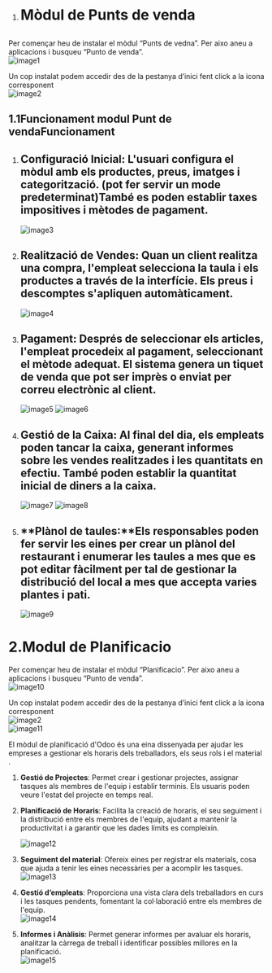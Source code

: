 1. # **Mòdul de Punts de venda**

   ## 

Per començar heu de instalar el mòdul “Punts de vedna”. Per aixo aneu a aplicacions i busqueu “Punto de venda”.   
![image1](/fotositzan/foto1.png)

Un cop instalat podem accedir des de la pestanya d’inici fent click a la icona corresponent  
![image2](/fotositzan/foto2.png)

## 1.1Funcionament modul Punt de venda**Funcionament**

1. ## **Configuració Inicial**: L'usuari configura el mòdul amb els productes, preus, imatges i categorització.  (pot fer servir un mode predeterminat)També es poden establir taxes impositives i mètodes de pagament.

   ![image3](/fotositzan/foto3.png)  
   

2. ## **Realització de Vendes**: Quan un client realitza una compra, l'empleat selecciona la taula i els productes a través de la interfície. Els preus i descomptes s'apliquen automàticament.

	![image4](/fotositzan/foto4.png)

3. ## **Pagament**: Després de seleccionar els articles, l'empleat procedeix al pagament, seleccionant el mètode adequat. El sistema genera un tiquet de venda que pot ser imprès o enviat per correu electrònic al client.

   ![image5](/fotositzan/foto5.png)
   ![image6](/fotositzan/foto6.png)

4. ## **Gestió de la Caixa**: Al final del dia, els empleats poden tancar la caixa, generant informes sobre les vendes realitzades i les quantitats en efectiu. També poden establir la quantitat inicial de diners a la caixa.

   ![image7](/fotositzan/foto7.png)
   ![image8](/fotositzan/foto8.png)

5. ## **Plànol de taules:**Els responsables poden fer servir les eines per crear un plànol del restaurant i enumerar les taules a mes que es pot editar fàcilment per tal de gestionar la distribució del local a mes que accepta varies plantes i pati.

   ![image9](/fotositzan/foto9.png)

## 

   # 2.Modul de Planificacio

Per començar heu de instalar el mòdul “Planificacio”. Per aixo aneu a aplicacions i busqueu “Punto de venda”.   
![image10](/fotositzan/foto22.png)

Un cop instalat podem accedir des de la pestanya d’inici fent click a la icona corresponent  
![image2](/fotositzan/foto2.png)  
![image11](/fotositzan/foto17.png)

El mòdul de planificació d'Odoo és una eina dissenyada per ajudar les empreses a gestionar els horaris dels treballadors, els seus rols i el material . 

1. **Gestió de Projectes**: Permet crear i gestionar projectes, assignar tasques als membres de l'equip i establir terminis. Els usuaris poden veure l'estat del projecte en temps real.  
2. **Planificació de Horaris**: Facilita la creació de horaris, el seu seguiment i la distribució entre els membres de l'equip, ajudant a mantenir la productivitat i a garantir que les dades límits es compleixin.  
     
   ![image12](/fotositzan/foto11.png)  
3. **Seguiment del material**: Ofereix eines per registrar els materials, cosa que ajuda a tenir les eines necessàries per a acomplir les tasques.  
   ![image13](/fotositzan/foto12.png)  
     
4. **Gestió d’empleats**: Proporciona una vista clara dels treballadors en curs i les tasques pendents, fomentant la col·laboració entre els membres de l'equip.  
   ![image14](/fotositzan/foto13.png)  
5. **Informes i Anàlisis**: Permet generar informes per avaluar  els horaris, analitzar la càrrega de treball i identificar possibles millores en la planificació.  
   ![image15](/fotositzan/foto14)
